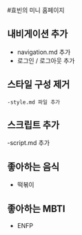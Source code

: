 #효빈의 미니 홈페이지

## 내비게이션 추가

- navigation.md 추가
- 로그인 / 로그아웃 추가

## 스타일 구성 제거

    -style.md 파일 추가

## 스크립트 추가

-script.md 추가

## 좋아하는 음식

- 떡볶이

## 좋아하는 MBTI

- ENFP
